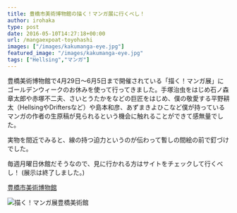 ```yaml
---
title: 豊橋市美術博物館の描く！マンガ展に行くべし！
author: irohaka
type: post
date: 2016-05-10T14:27:18+00:00
url: /mangaexpoat-toyohashi
images: ["/images/kakumanga-eye.jpg"]
featured_image: "/images/kakumanga-eye.jpg"
tags: ["Hellsing","マンガ"]
---
```


豊橋美術博物館で4月29日〜6月5日まで開催されている「描く！マンガ展」にゴールデンウィークのお休みを使って行ってきました。手塚治虫をはじめ石ノ森章太郎や赤塚不二夫、さいとうたかをなどの巨匠をはじめ、僕の敬愛する平野耕太（HellsingやDriftersなど）や島本和彦、あずまきよひこなど僕が持っているマンガの作者の生原稿が見られるという機会に触れることができて感無量でした。

実物を間近でみると、線の持つ迫力というのが伝わって暫しの間絵の前で釘づけでした。

毎週月曜日休館だそうなので、見に行かれる方はサイトをチェックして行くべし！
(展示は終了しました。)

[豊橋市美術博物館](http://www.toyohashi-bihaku.jp/)

![描く！マンガ展豊橋美術館](../images/kakumanga01.jpg)